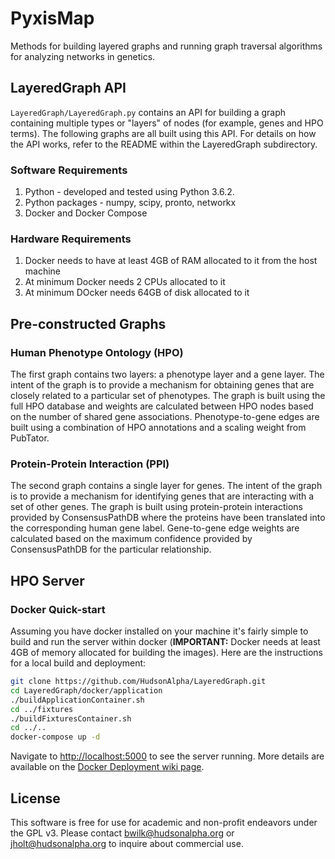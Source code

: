 # PyxisMap
Methods for building layered graphs and running graph traversal algorithms for analyzing networks in genetics.

## LayeredGraph API
```LayeredGraph/LayeredGraph.py``` contains an API for building a graph containing multiple types or "layers" of nodes (for example, genes and HPO terms).  The
following graphs are all built using this API.  For details on how the API works, refer to the README within the LayeredGraph subdirectory.

### Software Requirements
1. Python - developed and tested using Python 3.6.2.
2. Python packages - numpy, scipy, pronto, networkx
3. Docker and Docker Compose

### Hardware Requirements
1. Docker needs to have at least 4GB of RAM allocated to it from the host machine
2. At minimum Docker needs 2 CPUs allocated to it
3. At minimum DOcker needs 64GB of disk allocated to it

## Pre-constructed Graphs
### Human Phenotype Ontology (HPO)
The first graph contains two layers: a phenotype layer and a gene layer.  The intent of the graph is to provide a mechanism for obtaining
genes that are closely related to a particular set of phenotypes.  The graph is built using the full HPO database and weights are calculated
between HPO nodes based on the number of shared gene associations.  Phenotype-to-gene edges are built using a combination of HPO annotations and
a scaling weight from PubTator.

### Protein-Protein Interaction (PPI)
The second graph contains a single layer for genes.  The intent of the graph is to provide a mechanism for identifying genes that are interacting with
a set of other genes.  The graph is built using protein-protein interactions provided by ConsensusPathDB where the proteins have been translated into the corresponding
human gene label.  Gene-to-gene edge weights are calculated based on the maximum confidence provided by ConsensusPathDB for the particular relationship.

## HPO Server
### Docker Quick-start
Assuming you have docker installed on your machine it's fairly simple to build and run the server within docker (**IMPORTANT:** Docker needs at least 4GB of memory allocated for building the images).  Here are the instructions for a local build and deployment:

```bash
git clone https://github.com/HudsonAlpha/LayeredGraph.git
cd LayeredGraph/docker/application
./buildApplicationContainer.sh
cd ../fixtures
./buildFixturesContainer.sh
cd ../..
docker-compose up -d
``` 

Navigate to [http://localhost:5000](http://localhost:5000) to see the server running.  More details are available on the [Docker Deployment wiki page](https://github.com/HudsonAlpha/LayeredGraph/wiki/Docker-Deployment).

## License

This software is free for use for academic and non-profit endeavors under the GPL v3. Please contact bwilk@hudsonalpha.org or jholt@hudsonalpha.org to inquire about commercial use. 
